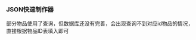 <!--<script setup>
import FromToJson from '/.vitepress/components/FromToJson.vue';
</script>-->
### JSON快速制作器
部分物品使用了查询，但数据库还没有完善，会出现查询不到对应id物品的情况，直接根据物品ID表填入即可
<FromTojson />

